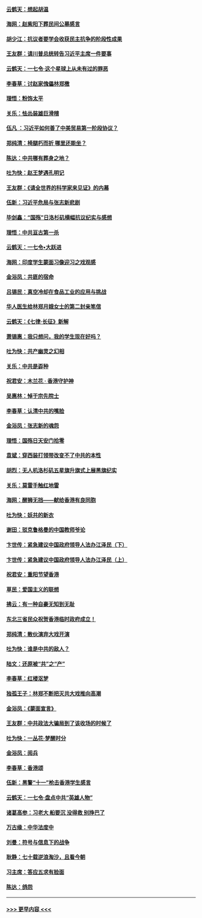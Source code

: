 #### [云鹤天：想起胡温](../pages/nsc993/n11600033.md?t=10202022) 
#### [海网：赵紫阳下葬民间公墓感言](../pages/nsc993/n11600021.md?t=10202022) 
#### [胡少江：抗议者要学会收获民主抗争的阶段性成果](../pages/nsc993/n11599626.md?t=10202022) 
#### [王友群：请川普总统转告习近平主席一件要事](../pages/nsc993/n11599533.md?t=10202022) 
#### [云鹤天：一七令‧这个星球上从未有过的罪恶](../pages/nsc993/n11598881.md?t=10202022) 
#### [李春草：讨赵家傀儡林郑檄](../pages/nsc993/n11598789.md?t=10202022) 
#### [理悟：粉饰太平](../pages/nsc993/n11598776.md?t=10202022) 
#### [关乐：怯怂装雄巨滑稽](../pages/nsc993/n11598767.md?t=10202022) 
#### [伍凡 ：习近平如何善了中美贸易第一阶段协议？](../pages/nsc993/n11596305.md?t=10202022) 
#### [郑纯清：椅腿朽而折 哪里还能坐？](../pages/nsc993/n11596273.md?t=10202022) 
#### [陈达：中共哪有葬身之地？](../pages/nsc993/n11596253.md?t=10202022) 
#### [吐为快：赵王梦遇孔明记](../pages/nsc993/n11596208.md?t=10202022) 
#### [王友群：《请全世界的科学家来见证》的内幕](../pages/nsc993/n11594091.md?t=10202022) 
#### [伍新：习近平危局与张志新悲剧](../pages/nsc993/n11594089.md?t=10202022) 
#### [毕剑鑫：“国殇”日洛杉矶横幅抗议纪实与感想](../pages/nsc993/n11591301.md?t=10202022) 
#### [理悟：中共亘古第一杀](../pages/nsc993/n11590734.md?t=10202022) 
#### [云鹤天：一七令•大跃进](../pages/nsc993/n11590699.md?t=10202022) 
#### [海网：印度学生蒙面习像迎习之戏观感](../pages/nsc993/n11590675.md?t=10202022) 
#### [金浴凤：共匪的宿命](../pages/nsc993/n11586383.md?t=10202022) 
#### [吕锡民：真空冷却在食品工业的应用与挑战](../pages/nsc993/n11585819.md?t=10202022) 
#### [华人医生给林郑月娥女士的第二封亲笔信](../pages/nsc993/n11585124.md?t=10202022) 
#### [云鹤天：《七律·长征》新解](../pages/nsc993/n11584578.md?t=10202022) 
#### [萧锡惠：我只想问，我的学生现在好吗？](../pages/nsc993/n11583828.md?t=10202022) 
#### [吐为快：共产幽灵之幻相](../pages/nsc993/n11583224.md?t=10202022) 
#### [关乐：中共是孬种](../pages/nsc993/n11582099.md?t=10202022) 
#### [祝君安：木兰花 · 香港守护神](../pages/nsc993/n11581782.md?t=10202022) 
#### [吴惠林：悼于宗先院士](../pages/nsc993/n11580283.md?t=10202022) 
#### [李春草：认清中共的嘴脸](../pages/nsc993/n11579954.md?t=10202022) 
#### [金浴凤：张志新的魂怨](../pages/nsc993/n11579913.md?t=10202022) 
#### [理悟：国殇日天安门拾零](../pages/nsc993/n11579843.md?t=10202022) 
#### [袁斌：穿西装打领带改变不了中共的本性](../pages/nsc993/n11579814.md?t=10202022) 
#### [胡烈：无人机洛杉矶五星旗升旗式上展黑旗纪实](../pages/nsc993/n11579322.md?t=10202022) 
#### [关乐：莫雷手触红地雷](../pages/nsc993/n11577862.md?t=10202022) 
#### [海网：醒狮无挡——献给香港有良同胞](../pages/nsc993/n11577835.md?t=10202022) 
#### [吐为快：妖共的新衣](../pages/nsc993/n11577575.md?t=10202022) 
#### [谢田：驳克鲁格曼的中国教师爷论](../pages/nsc993/n11575034.md?t=10202022) 
#### [卞世传：紧急建议中国政府领导人法办江泽民（下）](../pages/nsc993/n11573390.md?t=10202022) 
#### [卞世传：紧急建议中国政府领导人法办江泽民（上）](../pages/nsc993/n11573208.md?t=10202022) 
#### [祝君安：重阳节望香港](../pages/nsc993/n11573190.md?t=10202022) 
#### [草民：爱国主义的联想](../pages/nsc993/n11572333.md?t=10202022) 
#### [拂云：有一种自豪无知到无耻](../pages/nsc993/n11572006.md?t=10202022) 
#### [东北三省民众祝贺香港临时政府成立！](../pages/nsc993/n11571215.md?t=10202022) 
#### [郑纯清：散伙演弃大戏开演](../pages/nsc993/n11570826.md?t=10202022) 
#### [吐为快：谁是中共的敌人？](../pages/nsc993/n11570817.md?t=10202022) 
#### [陆文：还原被“共”之“产”](../pages/nsc993/n11570798.md?t=10202022) 
#### [李春草：红楼沤梦](../pages/nsc993/n11569673.md?t=10202022) 
#### [独孤王子：林郑不断把灭共大戏推向高潮](../pages/nsc993/n11569381.md?t=10202022) 
#### [金浴凤：《蒙面宣言》](../pages/nsc993/n11569368.md?t=10202022) 
#### [王友群：中共政法大骗局到了该收场的时候了](../pages/nsc993/n11568940.md?t=10202022) 
#### [吐为快：一丛花‧梦醒时分](../pages/nsc993/n11567491.md?t=10202022) 
#### [金浴凤：阅兵](../pages/nsc993/n11567454.md?t=10202022) 
#### [李春草：香港颂](../pages/nsc993/n11567444.md?t=10202022) 
#### [伍新：黑警“十一”枪击香港学生感言](../pages/nsc993/n11567426.md?t=10202022) 
#### [云鹤天：一七令‧盘点中共“英雄人物”](../pages/nsc993/n11567091.md?t=10202022) 
#### [诸葛高参：习老大 船要沉 没得救 别挣巴了](../pages/nsc993/n11566976.md?t=10202022) 
#### [万古缘：中华法度中](../pages/nsc993/n11566726.md?t=10202022) 
#### [刘曼：符号与信息下的战争](../pages/nsc993/n11564655.md?t=10202022) 
#### [耿静：七十载逆浪淘沙，且看今朝](../pages/nsc993/n11564520.md?t=10202022) 
#### [习主席：答应五求有脸面](../pages/nsc993/n11563953.md?t=10202022) 
#### [陈达：鸽怨](../pages/nsc993/n11561879.md?t=10202022) 

----
#### [ >>> 更早内容 <<< ](../indexes/nsc993-earlier.md)
